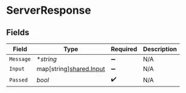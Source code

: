 # ServerResponse


## Fields

| Field                                                   | Type                                                    | Required                                                | Description                                             |
| ------------------------------------------------------- | ------------------------------------------------------- | ------------------------------------------------------- | ------------------------------------------------------- |
| `Message`                                               | **string*                                               | :heavy_minus_sign:                                      | N/A                                                     |
| `Input`                                                 | map[string][shared.Input](../../models/shared/input.md) | :heavy_minus_sign:                                      | N/A                                                     |
| `Passed`                                                | *bool*                                                  | :heavy_check_mark:                                      | N/A                                                     |